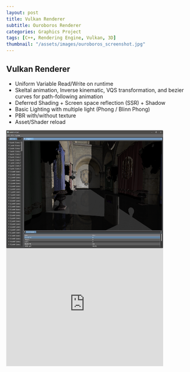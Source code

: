 ```yaml
---
layout: post
title: Vulkan Renderer
subtitle: Ouroboros Renderer
categories: Graphics Project
tags: [C++, Rendering Engine, Vulkan, 3D]
thumbnail: "/assets/images/ouroboros_screenshot.jpg"
---
```

 
## Vulkan Renderer

- Uniform Variable Read/Write on runtime
- Skeltal animation, Inverse kinematic, VQS transformation, and bezier curves for path-following animation
- Deferred Shading + Screen space reflection (SSR) + Shadow
- Basic Lighting with multiple light (Phong / Blinn Phong)
- PBR with/without texture
- Asset/Shader reload

<div style="text-align: center">
<img src="/assets/images/vulkan_renderer_result.png"
	 width="420"
	 height="315"
     alt="Rendering Scene"
     style="float: left; margin-right: 10px;">
</div>

<br>
<br>

<iframe width="420" height="315" src="https://www.youtube.com/embed/Z8Fgf065Ayk" frameborder="0" allowfullscreen></iframe>


